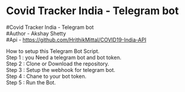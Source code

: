 # Covid Tracker India - Telegram bot
#Covid Tracker India - Telegram bot <br/>
#Author - Akshay Shetty <br/>
#Api - https://github.com/HrithikMittal/COVID19-India-API <br/>

How to setup this Telegram Bot Script. <br/>
Step 1 : you Need a telegram bot and bot token. <br/>
Step 2 : Clone or Download the repository. <br/>
Step 3 : Setup the webhook for telegram bot. <br/>
Step 4 : Chane <token> to your bot token. <br/>
Step 5 : Run the Bot.

